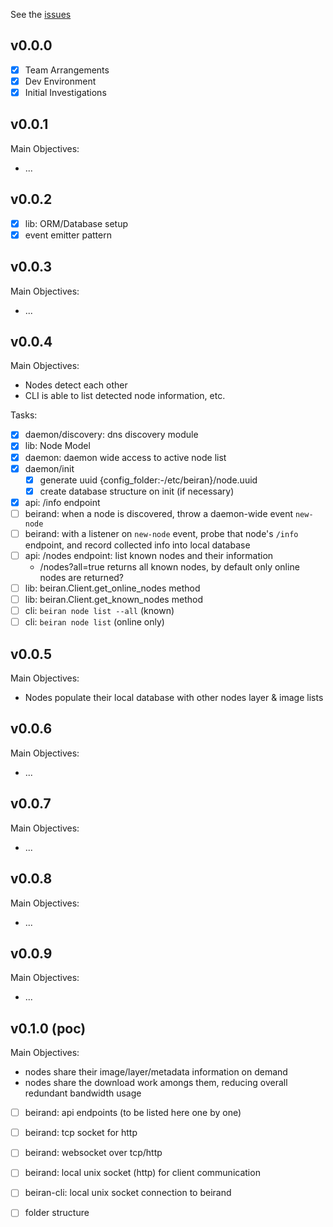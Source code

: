 
See the [issues](https://git.rlab.io/poc/beiran/issues)

## v0.0.0

 - [x] Team Arrangements
 - [x] Dev Environment
 - [x] Initial Investigations

## v0.0.1

Main Objectives:
 - ...

## v0.0.2

 - [x] lib: ORM/Database setup
 - [x] event emitter pattern

## v0.0.3

Main Objectives:
 - ...

## v0.0.4

Main Objectives:
 - Nodes detect each other
 - CLI is able to list detected node information, etc.

Tasks:
 - [x] daemon/discovery: dns discovery module
 - [x] lib: Node Model
 - [x] daemon: daemon wide access to active node list
 - [x] daemon/init
   - [x] generate uuid {config_folder:-/etc/beiran}/node.uuid
   - [x] create database structure on init (if necessary)
 - [x] api: /info endpoint
 - [ ] beirand: when a node is discovered, throw a daemon-wide event `new-node`
 - [ ] beirand: with a listener on `new-node` event, probe that node's `/info` endpoint, and record collected info into local database
 - [ ] api: /nodes endpoint: list known nodes and their information
   - /nodes?all=true returns all known nodes, by default only online nodes are returned?
 - [ ] lib: beiran.Client.get_online_nodes method
 - [ ] lib: beiran.Client.get_known_nodes method
 - [ ] cli: `beiran node list --all` (known)
 - [ ] cli: `beiran node list` (online only)

## v0.0.5

Main Objectives:
 - Nodes populate their local database with other nodes layer & image lists

## v0.0.6

Main Objectives:
 - ...

## v0.0.7

Main Objectives:
 - ...

## v0.0.8

Main Objectives:
 - ...

## v0.0.9

Main Objectives:
 - ...

## v0.1.0 (poc)

Main Objectives:
 - nodes share their image/layer/metadata information on demand
 - nodes share the download work amongs them, reducing overall redundant bandwidth usage

 - [ ] beirand: api endpoints (to be listed here one by one)

 - [ ] beirand: tcp socket for http
 - [ ] beirand: websocket over tcp/http
 - [ ] beirand: local unix socket (http) for client communication
 - [ ] beiran-cli: local unix socket connection to beirand
 - [ ] folder structure
